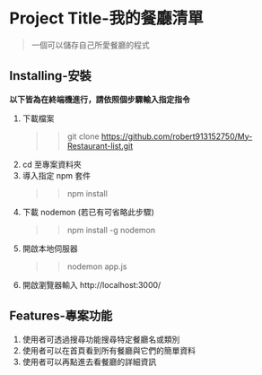 # Project Title-我的餐廳清單

> 一個可以儲存自己所愛餐廳的程式

## Installing-安裝

**以下皆為在終端機進行，請依照個步驟輸入指定指令**

1. 下載檔案
   > > git clone https://github.com/robert913152750/My-Restaurant-list.git
2. cd 至專案資料夾
3. 導入指定 npm 套件
   > > npm install
4. 下載 nodemon (若已有可省略此步驟)
   > > npm install -g nodemon
5. 開啟本地伺服器
   > > nodemon app.js
6. 開啟瀏覽器輸入 http://localhost:3000/

## Features-專案功能

1. 使用者可透過搜尋功能搜尋特定餐廳名或類別
2. 使用者可以在首頁看到所有餐廳與它們的簡單資料
3. 使用者可以再點進去看餐廳的詳細資訊
